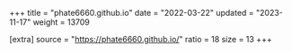 +++
title = "phate6660.github.io"
date = "2022-03-22"
updated = "2023-11-17"
weight = 13709

[extra]
source = "https://phate6660.github.io/"
ratio = 18
size = 13
+++
